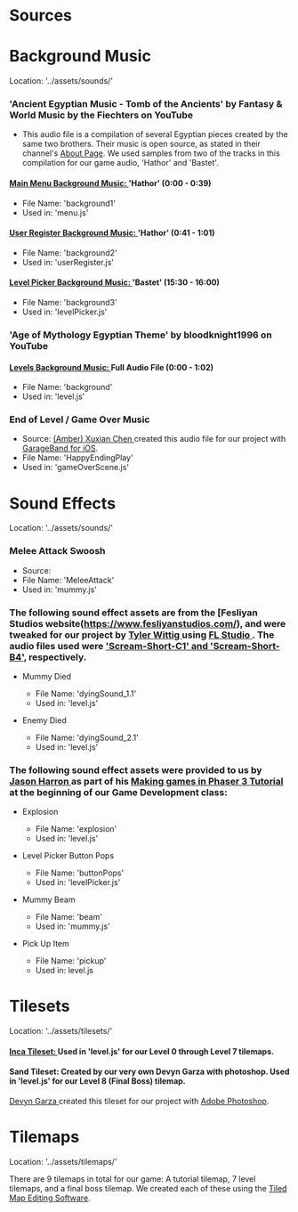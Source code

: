 # Sources

# Background Music
Location: '../assets/sounds/'

### 'Ancient Egyptian Music - Tomb of the Ancients' by Fantasy & World Music by the Fiechters on YouTube
* This audio file is a compilation of several Egyptian pieces created by the same two brothers. Their music is open source, as stated in their channel's [About Page](https://www.youtube.com/channel/UCjMZjGhrFq_4llVS_x2XJ_w/about). We used samples from two of the tracks in this compilation for our game audio, 'Hathor' and 'Bastet'.

#### [Main Menu Background Music: ](http://www.youtube.com/watch?v=GI6dOS5ncFc&t=0m0s)  'Hathor' (0:00 - 0:39)
 - File Name: 'background1'
 - Used in: 'menu.js'

#### [User Register Background Music: ](http://www.youtube.com/watch?v=GI6dOS5ncFc&t=0m41s) 'Hathor' (0:41 - 1:01)
 - File Name: 'background2'
 - Used in: 'userRegister.js'

#### [Level Picker Background Music: ](http://www.youtube.com/watch?v=GI6dOS5ncFc&t=15m30s) 'Bastet' (15:30 - 16:00)
 - File Name: 'background3'
 - Used in: 'levelPicker.js'

### 'Age of Mythology Egyptian Theme' by bloodknight1996 on YouTube
#### [Levels Background Music: ](https://slack-redir.net/link?url=https%3A%2F%2Fwww.youtube.com%2Fwatch%3Fv%3DMZtytj8c77o) Full Audio File (0:00 - 1:02)
 - File Name: 'background'
 - Used in: 'level.js'

### End of Level / Game Over Music
 - Source: [(Amber) Xuxian Chen ](https://www.linkedin.com/in/xuxian-chen-81b648b5/) created this audio file for our project with [GarageBand for iOS](https://apps.apple.com/us/app/garageband/id408709785).
 - File Name: 'HappyEndingPlay'
 - Used in: 'gameOverScene.js'


# Sound Effects
Location: '../assets/sounds/'

### Melee Attack Swoosh
  - Source:
  - File Name: 'MeleeAttack'
  - Used in: 'mummy.js'

### The following sound effect assets are from the [Fesliyan Studios website(https://www.fesliyanstudios.com/), and were tweaked for our project by [Tyler Wittig ](https://www.linkedin.com/in/tylerwittig/) using [FL Studio ](https://www.image-line.com/flstudio/). The audio files used were ['Scream-Short-C1' and 'Scream-Short-B4'](https://www.fesliyanstudios.com/royalty-free-sound-effects-download/screams-gasps-yelling-206), respectively.

 - Mummy Died
    - File Name: 'dyingSound_1.1'
    - Used in: 'level.js'

 - Enemy Died
    - File Name: 'dyingSound_2.1'
    - Used in: 'level.js'

### The following sound effect assets were provided to us by [Jason Harron ](https://www.linkedin.com/in/jason-harron-a5ba06b/) as part of his [Making games in Phaser 3 Tutorial](https://www.youtube.com/watch?v=j3ni3pMH5JY&feature=youtu.be) at the beginning of our Game Development class:

 - Explosion
    - File Name: 'explosion'
    - Used in: 'level.js'      

 - Level Picker Button Pops
    - File Name: 'buttonPops'
    - Used in: 'levelPicker.js'

 - Mummy Beam
    - File Name: 'beam'
    - Used in: 'mummy.js'

 - Pick Up Item
    - File Name: 'pickup'
    - Used in: level.js

# Tilesets
Location: '../assets/tilesets/'

#### [Inca Tileset: ](https://opengameart.org/content/inca-tileset) Used in 'level.js' for our Level 0 through Level 7 tilemaps.

#### Sand Tileset: Created by our very own Devyn Garza with photoshop. Used in 'level.js' for our Level 8 (Final Boss) tilemap.
[Devyn Garza ](https://www.linkedin.com/in/devyn-garza-858541160/) created this tileset for our project with [Adobe Photoshop](https://www.photoshop.com/).

# Tilemaps
Location: '../assets/tilemaps/'

There are 9 tilemaps in total for our game: A tutorial tilemap, 7 level tilemaps, and a final boss tilemap. We created each of these using the [Tiled Map Editing Software](https://www.mapeditor.org/).
